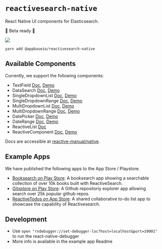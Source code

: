 # `reactivesearch-native`
React Native UI components for Elasticsearch.

📢 Beta ready :tada:

![](https://i.imgur.com/h33Qt6A.png)


```
yarn add @appbaseio/reactivesearch-native
```

## Available Components

Currently, we support the following components:

- TextField [Doc](https://opensource.appbase.io/reactive-manual/native/components/textfield.html), [Demo](https://expo.io/@siddharthlatest/textfield)
- DataSearch [Doc](https://opensource.appbase.io/reactive-manual/native/components/datasearch.html), [Demo](https://expo.io/@siddharthlatest/datasearch)
- SingleDropdownList [Doc](https://opensource.appbase.io/reactive-manual/native/components/singledropdownlist.html), [Demo](https://expo.io/@siddharthlatest/singledropdownlist)
- SingleDropdownRange [Doc](https://opensource.appbase.io/reactive-manual/native/components/singledropdownrange.html), [Demo](https://expo.io/@siddharthlatest/singledropdownrange)
- MultiDropdownList [Doc](https://opensource.appbase.io/reactive-manual/native/components/multidropdownlist.html), [Demo](https://expo.io/@siddharthlatest/multidropdownlist)
- MultiDropdownRange [Doc](https://opensource.appbase.io/reactive-manual/native/components/multidropdownrange.html), [Demo](https://expo.io/@siddharthlatest/multidropdownrange)
- DatePicker [Doc](https://opensource.appbase.io/reactive-manual/native/components/datepicker.html), [Demo](https://expo.io/@siddharthlatest/datepicker)
- DateRange [Doc](https://opensource.appbase.io/reactive-manual/native/components/daterange.html), [Demo](https://expo.io/@siddharthlatest/daterange)
- ReactiveList [Doc](https://opensource.appbase.io/reactive-manual/native/components/reactivelist.html) 
- ReactiveComponent [Doc](https://opensource.appbase.io/reactive-manual/native/advanced/reactivecomponent.html), [Demo](https://snack.expo.io/Sy0tN0K8f)


Docs are accessible at [reactive-manual/native](https://opensource.appbase.io/reactive-manual/native). 

## Example Apps

We have published the following apps to the App Store / Playstore.

- [Booksearch on Play Store](https://play.google.com/store/apps/details?id=com.booksnative): A booksearch app showing a searchable collection of over 10k books built with ReactiveSearch.  
- [Gitxplore on Play Store](https://play.google.com/store/apps/details?id=com.appbaseio.gitxplore): A Github repositoriy explorer app allowing search over 25k popular github repos.  
- [ReactiveTodos on App Store](https://itunes.apple.com/us/app/reactivetodos/id1347926945?mt=8): A shared collaborative to-do list app to showcase the capability of Reactivesearch.

## Development

- Use `open "rndebugger://set-debugger-loc?host=localhost&port=19001"` to run the react-native-debugger
- More info is available in the example app Readme
